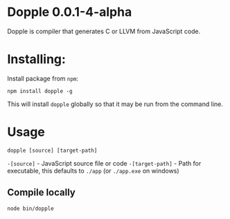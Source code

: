 # Dopple 0.0.1-4-alpha

Dopple is compiler that generates C or LLVM from JavaScript code.

# Installing:

Install package from `npm`:

	npm install dopple -g

This will install `dopple` globally so that it may be run from the command line.

# Usage 

	dopple [source] [target-path]

`-[source]` - JavaScript source file or code
`-[target-path]` - Path for executable, this defaults to `./app` (or `./app.exe` on windows)

## Compile locally

	node bin/dopple
